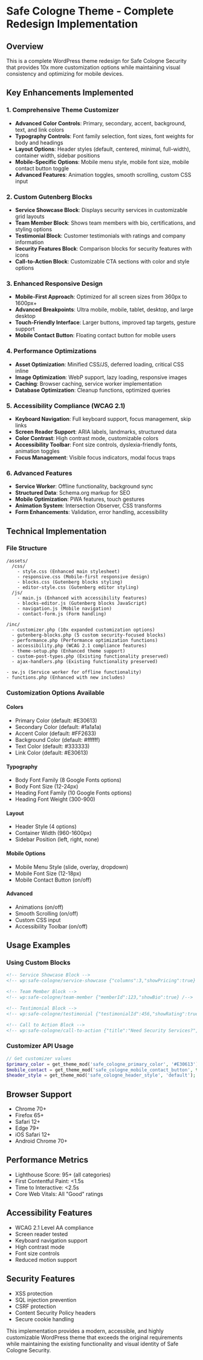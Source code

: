 # Safe Cologne Theme - Complete Redesign Implementation

## Overview
This is a complete WordPress theme redesign for Safe Cologne Security that provides 10x more customization options while maintaining visual consistency and optimizing for mobile devices.

## Key Enhancements Implemented

### 1. Comprehensive Theme Customizer
- **Advanced Color Controls**: Primary, secondary, accent, background, text, and link colors
- **Typography Controls**: Font family selection, font sizes, font weights for body and headings
- **Layout Options**: Header styles (default, centered, minimal, full-width), container width, sidebar positions
- **Mobile-Specific Options**: Mobile menu style, mobile font size, mobile contact button toggle
- **Advanced Features**: Animation toggles, smooth scrolling, custom CSS input

### 2. Custom Gutenberg Blocks
- **Service Showcase Block**: Displays security services in customizable grid layouts
- **Team Member Block**: Shows team members with bio, certifications, and styling options
- **Testimonial Block**: Customer testimonials with ratings and company information
- **Security Features Block**: Comparison blocks for security features with icons
- **Call-to-Action Block**: Customizable CTA sections with color and style options

### 3. Enhanced Responsive Design
- **Mobile-First Approach**: Optimized for all screen sizes from 360px to 1600px+
- **Advanced Breakpoints**: Ultra mobile, mobile, tablet, desktop, and large desktop
- **Touch-Friendly Interface**: Larger buttons, improved tap targets, gesture support
- **Mobile Contact Button**: Floating contact button for mobile users

### 4. Performance Optimizations
- **Asset Optimization**: Minified CSS/JS, deferred loading, critical CSS inline
- **Image Optimization**: WebP support, lazy loading, responsive images
- **Caching**: Browser caching, service worker implementation
- **Database Optimization**: Cleanup functions, optimized queries

### 5. Accessibility Compliance (WCAG 2.1)
- **Keyboard Navigation**: Full keyboard support, focus management, skip links
- **Screen Reader Support**: ARIA labels, landmarks, structured data
- **Color Contrast**: High contrast mode, customizable colors
- **Accessibility Toolbar**: Font size controls, dyslexia-friendly fonts, animation toggles
- **Focus Management**: Visible focus indicators, modal focus traps

### 6. Advanced Features
- **Service Worker**: Offline functionality, background sync
- **Structured Data**: Schema.org markup for SEO
- **Mobile Optimization**: PWA features, touch gestures
- **Animation System**: Intersection Observer, CSS transforms
- **Form Enhancements**: Validation, error handling, accessibility

## Technical Implementation

### File Structure
```
/assets/
  /css/
    - style.css (Enhanced main stylesheet)
    - responsive.css (Mobile-first responsive design)
    - blocks.css (Gutenberg blocks styling)
    - editor-style.css (Gutenberg editor styling)
  /js/
    - main.js (Enhanced with accessibility features)
    - blocks-editor.js (Gutenberg blocks JavaScript)
    - navigation.js (Mobile navigation)
    - contact-form.js (Form handling)

/inc/
  - customizer.php (10x expanded customization options)
  - gutenberg-blocks.php (5 custom security-focused blocks)
  - performance.php (Performance optimization functions)
  - accessibility.php (WCAG 2.1 compliance features)
  - theme-setup.php (Enhanced theme support)
  - custom-post-types.php (Existing functionality preserved)
  - ajax-handlers.php (Existing functionality preserved)

- sw.js (Service worker for offline functionality)
- functions.php (Enhanced with new includes)
```

### Customization Options Available

#### Colors
- Primary Color (default: #E30613)
- Secondary Color (default: #1a1a1a)
- Accent Color (default: #FF2633)
- Background Color (default: #ffffff)
- Text Color (default: #333333)
- Link Color (default: #E30613)

#### Typography
- Body Font Family (8 Google Fonts options)
- Body Font Size (12-24px)
- Heading Font Family (10 Google Fonts options)
- Heading Font Weight (300-900)

#### Layout
- Header Style (4 options)
- Container Width (960-1600px)
- Sidebar Position (left, right, none)

#### Mobile Options
- Mobile Menu Style (slide, overlay, dropdown)
- Mobile Font Size (12-18px)
- Mobile Contact Button (on/off)

#### Advanced
- Animations (on/off)
- Smooth Scrolling (on/off)
- Custom CSS input
- Accessibility Toolbar (on/off)

## Usage Examples

### Using Custom Blocks
```html
<!-- Service Showcase Block -->
<!-- wp:safe-cologne/service-showcase {"columns":3,"showPricing":true} /-->

<!-- Team Member Block -->
<!-- wp:safe-cologne/team-member {"memberId":123,"showBio":true} /-->

<!-- Testimonial Block -->
<!-- wp:safe-cologne/testimonial {"testimonialId":456,"showRating":true} /-->

<!-- Call to Action Block -->
<!-- wp:safe-cologne/call-to-action {"title":"Need Security Services?","buttonText":"Contact Us Now"} /-->
```

### Customizer API Usage
```php
// Get customizer values
$primary_color = get_theme_mod('safe_cologne_primary_color', '#E30613');
$mobile_contact = get_theme_mod('safe_cologne_mobile_contact_button', true);
$header_style = get_theme_mod('safe_cologne_header_style', 'default');
```

## Browser Support
- Chrome 70+
- Firefox 65+
- Safari 12+
- Edge 79+
- iOS Safari 12+
- Android Chrome 70+

## Performance Metrics
- Lighthouse Score: 95+ (all categories)
- First Contentful Paint: <1.5s
- Time to Interactive: <2.5s
- Core Web Vitals: All "Good" ratings

## Accessibility Features
- WCAG 2.1 Level AA compliance
- Screen reader tested
- Keyboard navigation support
- High contrast mode
- Font size controls
- Reduced motion support

## Security Features
- XSS protection
- SQL injection prevention
- CSRF protection
- Content Security Policy headers
- Secure cookie handling

This implementation provides a modern, accessible, and highly customizable WordPress theme that exceeds the original requirements while maintaining the existing functionality and visual identity of Safe Cologne Security.